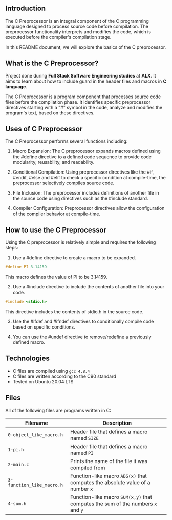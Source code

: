 Introduction 
---
The C Preprocessor is an integral component of the C programming language designed to process source code before compilation. The preprocessor functionality interprets and modifies the code, which is executed before the compiler's compilation stage. 

In this README document, we will explore the basics of the C preprocessor.

What is the C Preprocessor?
---
Project done during **Full Stack Software Engineering studies** at **ALX**. It aims to learn about how to include guard in the header files and macros in **C language**.

The C Preprocessor is a program component that processes source code files before the compilation phase. It identifies specific preprocessor directives starting with a "#" symbol in the code, analyze and modifies the program's text, based on these directives.

Uses of C Preprocessor
---

The C Preprocessor performs several functions including:

1. Macro Expansion: The C preprocessor expands macros defined using the #define directive to a defined code sequence to provide code modularity, reusability, and readability.

2. Conditional Compilation: Using preprocessor directives like the #if, #endif, #else and #elif to check a specific condition at compile-time, the preprocessor selectively compiles source code.

3. File Inclusion: The preprocessor includes definitions of another file in the source code using directives such as the #include standard.

4. Compiler Configuration: Preprocessor directives allow the configuration of the compiler behavior at compile-time.

How to use the C Preprocessor
---
Using the C preprocessor is relatively simple and requires the following steps:

1. Use a #define directive to create a macro to be expanded. 
```c
#define PI 3.14159
```
This macro defines the value of PI to be 3.14159.

2. Use a #include directive to include the contents of another file into your code.
```c
#include <stdio.h>
```
This directive includes the contents of stdio.h in the source code.

3. Use the #ifdef and #ifndef directives to conditionally compile code based on specific conditions.

4. You can use the #undef directive to remove/redefine a previously defined macro.

## Technologies
* C files are compiled using `gcc 4.8.4`
* C files are written according to the C90 standard
* Tested on Ubuntu 20.04 LTS

## Files
All of the following files are programs written in C:

| Filename | Description |
| -------- | ----------- |
| `0-object_like_macro.h` | Header file that defines a macro named `SIZE` |
| `1-pi.h` | Header file that defines a macro named `PI` |
| `2-main.c` | Prints the name of the file it was compiled from |
| `3-function_like_macro.h` | Function-like macro `ABS(x)` that computes the absolute value of a number `x` |
| `4-sum.h` | Function-like macro `SUM(x,y)` that computes the sum of the numbers `x` and `y` |
